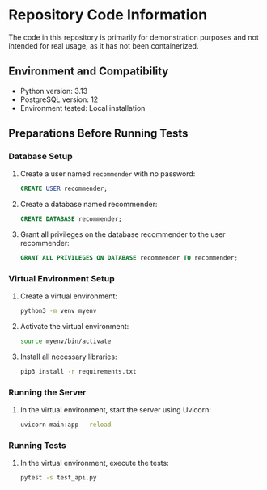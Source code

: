 # Repository Code Information

The code in this repository is primarily for demonstration purposes and not intended for real usage, as it has not been containerized.

## Environment and Compatibility

- Python version: 3.13
- PostgreSQL version: 12
- Environment tested: Local installation

## Preparations Before Running Tests

### Database Setup

1. Create a user named `recommender` with no password:
   ```sql
   CREATE USER recommender;
   
2. Create a database named recommender:
   
   ```sql
   CREATE DATABASE recommender;

3. Grant all privileges on the database recommender to the user recommender:
   ```sql
   GRANT ALL PRIVILEGES ON DATABASE recommender TO recommender;

### Virtual Environment Setup
   
1. Create a virtual environment:
    ```bash
    python3 -m venv myenv

2. Activate the virtual environment:
    ```bash
    source myenv/bin/activate

3. Install all necessary libraries:
    ```bash
    pip3 install -r requirements.txt

### Running the Server

1. In the virtual environment, start the server using Uvicorn:

    ```bash
    uvicorn main:app --reload

### Running Tests

1. In the virtual environment, execute the tests:
    ```bash
    pytest -s test_api.py